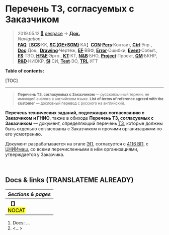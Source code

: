 # Перечень ТЗ, согласуемых с Заказчиком
> 2019.05.12 [🚀](../../index/index.md) [despace](index.md) → **[Док.](doc.md)**  
> *Navigation:*  
> **[FAQ](faq.md)**【**[SCS](scs.md)**·КК, **[SC (OE+SGM)](sc.md)**·КА】**[CON](contact.md)·[Pers](person.md)**·Контакт, **[Ctrl](control.md)**·Упр., **[Doc](doc.md)**·Док., **[Drawing](drawing.md)**·Чертёж, **[EF](ef.md)**·ВВФ, **[Error](error.md)**·Ошибки, **[Event](event.md)**·Событ., **[FS](fs.md)**·ТЭО, **[HF&E](hfe.md)**·Эрго., **[KT](kt.md)**·КТ, **[N&B](nnb.md)**·БНО, **[Project](project.md)**·Проект, **[QM](qm.md)**·БКНР, **[R&D](rnd.md)**·НИОКР, **[SI](si.md)**·СИ, **[Test](test.md)**·ЭО, **[TRL](trl.md)**·УГТ

**Table of contents:**

[TOC]

---

> <small>**Перечень ТЗ, согласуемых с Заказчиком** — русскоязычный термин, не имеющий аналога в английском языке. **List of terms of reference agreed with the customer** — дословный перевод с русского на английский.</small>

**Перечень технических заданий, подлежащих согласованию с Заказчиком и ГНИО**, также в обиходе **Перечень ТЗ, согласуемых с Заказчиком** — документ, определяющий перечень [ТЗ](tor.md), которые должны быть отдельно согласованы с Заказчиком и прочими организациями по его усмотрению.

Документ разрабатывается на этапе [ЭП](rnd_ep.md), согласуется с [4116 ВП](contact/milro.md), с [ЦНИИмаш](contact/tsniimash.md), со всеми перечисленными в нём организациями, утверждается у Заказчика.



<p style="page-break-after:always"> </p>

## Docs & links (TRANSLATEME ALREADY)
|*Sections & pages*|
|:-|
|**【[](.md)】**<br> <mark>NOCAT</mark>|

   1. Docs: …
   1. <…>
